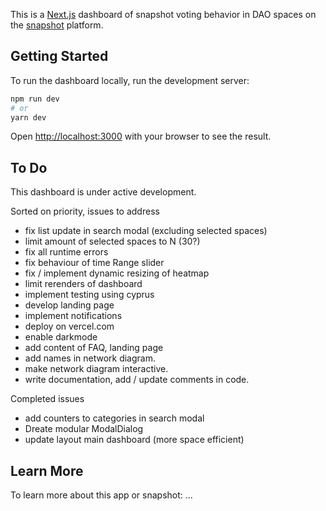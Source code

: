 This is a [Next.js](https://nextjs.org/) dashboard of snapshot voting behavior in DAO spaces on the [snapshot](https://snapshot.org/) platform. 

## Getting Started
To run the dashboard locally, run the development server:

```bash
npm run dev
# or
yarn dev
```

Open [http://localhost:3000](http://localhost:3000) with your browser to see the result.

## To Do 

This dashboard is under active development. 

Sorted on priority, issues to address 
- fix list update in search modal (excluding selected spaces)
- limit amount of selected spaces to N (30?) 
- fix all runtime errors
- fix behaviour of time Range slider 
- fix / implement dynamic resizing of heatmap  
- limit rerenders of dashboard 
- implement testing using cyprus  
- develop landing page 
- implement notifications 
- deploy on vercel.com
- enable darkmode 
- add content of FAQ, landing page 
- add names in network diagram. 
- make network diagram interactive.
- write documentation, add / update comments in code.

Completed issues 
- add counters to categories in search modal 
- Dreate modular ModalDialog 
- update layout main dashboard (more space efficient) 

## Learn More

To learn more about this app or snapshot: 
...
